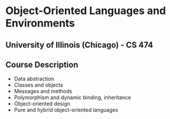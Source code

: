 # Object-Oriented Languages and Environments
## University of Illinois (Chicago) - CS 474

## Course Description
* Data abstraction
* Classes and objects
* Messages and methods
* Polymorphism and dynamic binding, inheritance
* Object-oriented design
* Pure and hybrid object-oriented languages